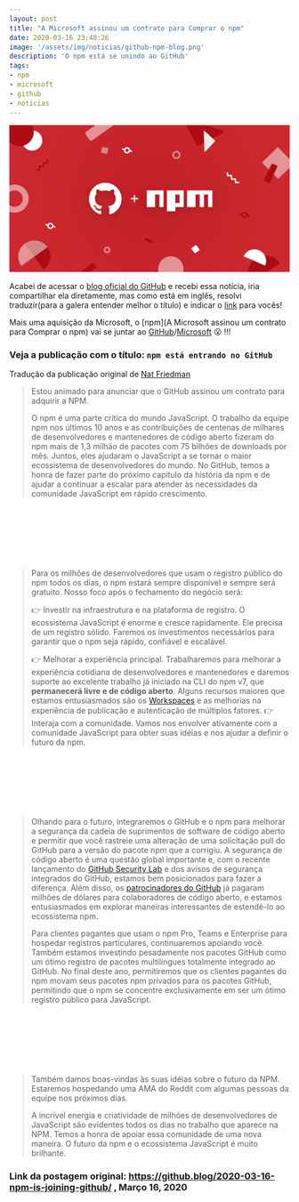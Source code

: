 ```yaml
---
layout: post
title: "A Microsoft assinou um contrato para Comprar o npm"
date: 2020-03-16 23:40:26
image: '/assets/img/noticias/github-npm-blog.png'
description: 'O npm está se unindo ao GitHub'
tags:
- npm
- microsoft
- github
- noticias
---
```


![A Microsoft assinou um contrato para Comprar o npm](/assets/img/noticias/github-npm-blog.png)

Acabei de acessar o [blog oficial do GitHub](https://github.blog/) e recebi essa notícia, iria compartilhar ela diretamente, mas como está em inglês, resolvi traduzir(para a galera entender melhor o título) e indicar o [link](https://github.blog/2020-03-16-npm-is-joining-github/) para vocês!

Mais uma aquisição da Microsoft, o [npm](A Microsoft assinou um contrato para Comprar o npm) vai se juntar ao [GitHub](https://github.com)/[Microsoft](https://microsoft.com/) 😮️ !!!
### Veja a publicação com o título: `npm está entrando no GitHub`
Tradução da publicação original de [Nat Friedman](https://github.blog/author/nat/)
> Estou animado para anunciar que o GitHub assinou um contrato para adquirir a NPM.
> 
> O npm é uma parte crítica do mundo JavaScript. O trabalho da equipe npm nos últimos 10 anos e as contribuições de centenas de milhares de desenvolvedores e mantenedores de código aberto fizeram do npm mais de 1,3 milhão de pacotes com 75 bilhões de downloads por mês. Juntos, eles ajudaram o JavaScript a se tornar o maior ecossistema de desenvolvedores do mundo. No GitHub, temos a honra de fazer parte do próximo capítulo da história da npm e de ajudar a continuar a escalar para atender às necessidades da comunidade JavaScript em rápido crescimento.

<!-- LISTA MIN -->
<script async src="//pagead2.googlesyndication.com/pagead/js/adsbygoogle.js"></script>
<ins class="adsbygoogle"
style="display:inline-block;width:730px;height:95px"
data-ad-client="ca-pub-2838251107855362"
data-ad-slot="5351066970"></ins>
<script>
(adsbygoogle = window.adsbygoogle || []).push({});
</script>

> Para os milhões de desenvolvedores que usam o registro público do npm todos os dias, o npm estará sempre disponível e sempre será gratuito. Nosso foco após o fechamento do negócio será:
> 
> 👉️ Investir na infraestrutura e na plataforma de registro. O ecossistema JavaScript é enorme e cresce rapidamente. Ele precisa de um registro sólido. Faremos os investimentos necessários para garantir que o npm seja rápido, confiável e escalável.
> 
> 👉️ Melhorar a experiência principal. Trabalharemos para melhorar a experiência cotidiana de desenvolvedores e mantenedores e daremos suporte ao excelente trabalho já iniciado na CLI do npm v7, que **permanecerá livre e de código aberto**. Alguns recursos maiores que estamos entusiasmados são os [Workspaces](https://github.com/npm/rfcs/blob/de8d71c0453f5cf443d3ef2f47e313f12dd6aaf9/accepted/0000-workspaces.md) e as melhorias na experiência de publicação e autenticação de múltiplos fatores.
> 👉️ Interaja com a comunidade. Vamos nos envolver ativamente com a comunidade JavaScript para obter suas idéias e nos ajudar a definir o futuro da npm.

<!-- LISTA MIN -->
<script async src="//pagead2.googlesyndication.com/pagead/js/adsbygoogle.js"></script>
<ins class="adsbygoogle"
style="display:inline-block;width:730px;height:95px"
data-ad-client="ca-pub-2838251107855362"
data-ad-slot="5351066970"></ins>
<script>
(adsbygoogle = window.adsbygoogle || []).push({});
</script>

> Olhando para o futuro, integraremos o GitHub e o npm para melhorar a segurança da cadeia de suprimentos de software de código aberto e permitir que você rastreie uma alteração de uma solicitação pull do GitHub para a versão do pacote npm que a corrigiu. A segurança de código aberto é uma questão global importante e, com o recente lançamento do [GitHub Security Lab](https://securitylab.github.com/) e dos avisos de segurança integrados do GitHub, estamos bem posicionados para fazer a diferença. Além disso, os [patrocinadores do GitHub](https://github.com/sponsors) já pagaram milhões de dólares para colaboradores de código aberto, e estamos entusiasmados em explorar maneiras interessantes de estendê-lo ao ecossistema npm.
> 
> Para clientes pagantes que usam o npm Pro, Teams e Enterprise para hospedar registros particulares, continuaremos apoiando você. Também estamos investindo pesadamente nos pacotes GitHub como um ótimo registro de pacotes multilíngues totalmente integrado ao GitHub. No final deste ano, permitiremos que os clientes pagantes do npm movam seus pacotes npm privados para os pacotes GitHub, permitindo que o npm se concentre exclusivamente em ser um ótimo registro público para JavaScript.

<!-- LISTA MIN -->
<script async src="//pagead2.googlesyndication.com/pagead/js/adsbygoogle.js"></script>
<ins class="adsbygoogle"
style="display:inline-block;width:730px;height:95px"
data-ad-client="ca-pub-2838251107855362"
data-ad-slot="5351066970"></ins>
<script>
(adsbygoogle = window.adsbygoogle || []).push({});
</script>

> Também damos boas-vindas às suas idéias sobre o futuro da NPM. Estaremos hospedando uma AMA do Reddit com algumas pessoas da equipe nos próximos dias.
> 
> A incrível energia e criatividade de milhões de desenvolvedores de JavaScript são evidentes todos os dias no trabalho que aparece na NPM. Temos a honra de apoiar essa comunidade de uma nova maneira. O futuro da npm e o ecossistema JavaScript é muito brilhante.

### Link da postagem original: <https://github.blog/2020-03-16-npm-is-joining-github/> , Março 16, 2020
